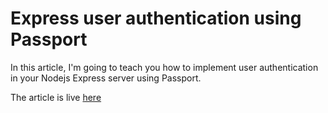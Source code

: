# Express user authentication using Passport

In this article, I'm going to teach you how to implement user authentication in your Nodejs Express server using Passport.

The article is live [here](https://hassansaleh.info/p/8)